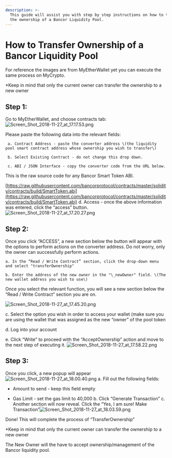 ```yaml
---
description: >-
  This guide will assist you with step by step instructions on how to transfer
  the ownership of a Bancor Liquidity Pool.
---
```


# How to Transfer Ownership of a Bancor Liquidity Pool

 For reference the images are from MyEtherWallet yet you can execute the same process on MyCrypto. 

\*Keep in mind that only the current owner can transfer the ownership to a new owner 

## Step 1: 

Go to MyEtherWallet, and choose contracts tab:![Screen\_Shot\_2018-11-27\_at\_17.17.53.png](https://support.bancor.network/hc/article_attachments/360015997132/Screen_Shot_2018-11-27_at_17.17.53.png) 

Please paste the following data into the relevant fields:

     a. Contract Address - paste the converter address \(the liquidity pool smart contract address whose ownership you wish to transfer\)

     b. Select Existing Contract - do not change this drop down.

     c. ABI / JSON Interface - copy the converter code from the URL below. 

This is the raw source code for any Bancor Smart Token ABI.

[https://raw.githubusercontent.com/bancorprotocol/contracts/master/solidity/contracts/build/SmartToken.abi](https://raw.githubusercontent.com/bancorprotocol/contracts/master/solidity/contracts/build/SmartToken.abi)    d. Access - once the above information was entered, click the “access” button.  
 ![Screen\_Shot\_2018-11-27\_at\_17.20.27.png](https://support.bancor.network/hc/article_attachments/360015997292/Screen_Shot_2018-11-27_at_17.20.27.png)  

## Step 2:

Once you click “ACCESS”, a new section below the button will appear with the options to perform actions on the converter address. Do not worry, only the owner can successfully perform actions. 

    a. In the “Read / Write Contract” section, click the drop-down menu and select "transferOwnership" 

    b. Enter the address of the new owner in the "\_newOwner" field. \(The new wallet address you wish to use\)

Once you select the relevant function, you will see a new section below the “Read / Write Contract” section you are on.

![Screen\_Shot\_2018-11-27\_at\_17.45.20.png](https://support.bancor.network/hc/article_attachments/360015999472/Screen_Shot_2018-11-27_at_17.45.20.png)     

c.  Select the option you wish in order to access your wallet \(make sure you are using the wallet that was assigned as the new “owner” of the pool token      

d.  Log into your account     

e. Click “Write” to proceed with the “AcceptOwnership” action and move to the next step of executing it. ![Screen\_Shot\_2018-11-27\_at\_17.58.22.png](https://support.bancor.network/hc/article_attachments/360016044511/Screen_Shot_2018-11-27_at_17.58.22.png) 

## Step 3:

 Once you click, a new popup will appear![Screen\_Shot\_2018-11-27\_at\_18.00.40.png](https://support.bancor.network/hc/article_attachments/360015999832/Screen_Shot_2018-11-27_at_18.00.40.png) a. Fill out the following fields:

- Amount to send - keep this field empty

- Gas Limit - set the gas limit to 40,000  b. Click “Generate Transaction” c. Another section will now reveal. Click the “Yes, I am sure! Make Transaction”![Screen\_Shot\_2018-11-27\_at\_18.03.59.png](https://support.bancor.network/hc/article_attachments/360016044871/Screen_Shot_2018-11-27_at_18.03.59.png)

 Done! This will complete the process of “TransferOwnership”

 \*Keep in mind that only the current owner can transfer the ownership to a new owner

The New Owner will the have to accept ownership/management of the Bancor liquidity pool.

